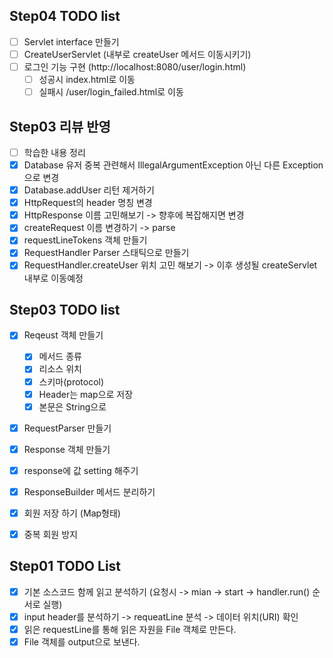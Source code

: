 ## Step04 TODO list

- [ ] Servlet interface 만들기
- [ ] CreateUserServlet (내부로 createUser 메서드 이동시키기)
- [ ] 로그인 기능 구현 (http://localhost:8080/user/login.html)
  - [ ] 성공시 index.html로 이동
  - [ ] 실패시 /user/login_failed.html로 이동

## Step03 리뷰 반영

- [ ] 학습한 내용 정리
- [x] Database 유저 중복 관련해서 IllegalArgumentException 아닌 다른 Exception으로 변경
- [x] Database.addUser 리턴 제거하기
- [x] HttpRequest의 header 명칭 변경
- [x] HttpResponse 이름 고민해보기 -> 향후에 복잡해지면 변경
- [x] createRequest 이름 변경하기 -> parse
- [x] requestLineTokens 객체 만들기
- [x] RequestHandler Parser 스태틱으로 만들기
- [x] RequestHandler.createUser 위치 고민 해보기 -> 이후 생성될 createServlet 내부로 이동예정

## Step03 TODO list

- [x] Reqeust 객체 만들기
  - [x] 메서드 종류
  - [x] 리소스 위치
  - [x] 스키마(protocol)
  - [x] Header는 map으로 저장
  - [x] 본문은 String으로

- [x] RequestParser 만들기

- [x] Response 객체 만들기
- [x] response에 값 setting 해주기
- [x] ResponseBuilder 메서드 분리하기
- [x] 회원 저장 하기 (Map형태)
- [x] 중복 회원 방지

## Step01 TODO List

- [x] 기본 소스코드 함께 읽고 분석하기 (요청시 -> mian -> start -> handler.run() 순서로 실행)
- [x] input header를 분석하기 -> requeatLine 분석 -> 데이터 위치(URI) 확인
- [x] 읽은 requestLine를 통해 읽은 자원을 File 객체로 만든다.
- [x] File 객체를 output으로 보낸다.
